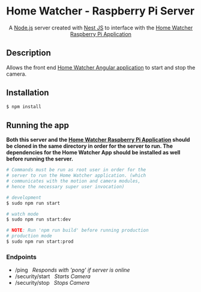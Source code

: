 # Home Watcher - Raspberry Pi Server

<p align="center">A <a href="http://nodejs.org" target="_blank">Node.js</a> server created with <a href="https://nestjs.com/" target="blank">Nest JS</a> to interface with the <a href="https://github.com/Wisbell/home-watcher-remake-pi" target="blank">Home Watcher Raspberry Pi Application</a></p>

## Description

Allows the front end <a href="https://github.com/Wisbell/home-watcher-remake-front-end" target="blank">Home Watcher Angular application</a> to start and stop the camera.

## Installation

```bash
$ npm install
```

## Running the app
**Both this server and the <a href="https://github.com/Wisbell/home-watcher-remake-pi" target="blank">Home Watcher Raspberry Pi Application</a> should be cloned in the same directory in order for the server to run.  The dependencies for the Home Watcher App should be installed as well before running the server.**

```bash
# Commands must be run as root user in order for the
# server to run the Home Watcher application. (which
# communicates with the motion and camera modules,
# hence the necessary super user invocation)

# development
$ sudo npm run start

# watch mode
$ sudo npm run start:dev

# NOTE: Run 'npm run build' before running production
# production mode
$ sudo npm run start:prod
```

### Endpoints

- /ping &nbsp; *Responds with 'pong' if server is online*
- /security/start &nbsp; *Starts Camera*
- /security/stop &nbsp; *Stops Camera*
